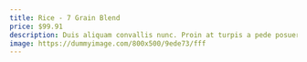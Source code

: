 ```yaml
---
title: Rice - 7 Grain Blend
price: $99.91
description: Duis aliquam convallis nunc. Proin at turpis a pede posuere nonummy. Integer non velit.
image: https://dummyimage.com/800x500/9ede73/fff
---
```

